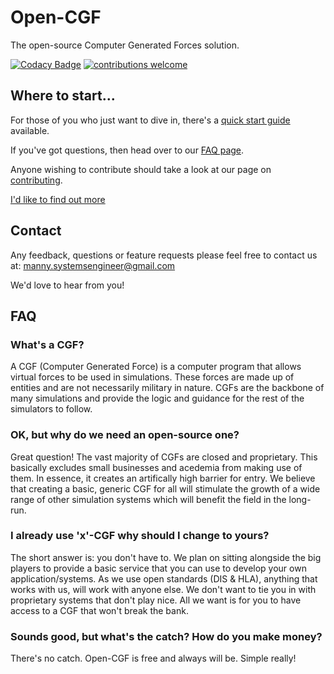 # Open-CGF
The open-source Computer Generated Forces solution.

[![Codacy Badge](https://api.codacy.com/project/badge/Grade/3c7864b24d9e4c34af94d263f17cb66c)](https://www.codacy.com/app/manny.systemsengineer/Open-CGF?utm_source=github.com&amp;utm_medium=referral&amp;utm_content=Manny-SystemsEngineer/Open-CGF&amp;utm_campaign=Badge_Grade) [![contributions welcome](https://img.shields.io/badge/contributions-welcome-brightgreen.svg?style=flat)](https://github.com/dwyl/esta/issues) 

## Where to start...
For those of you who just want to dive in, there's a [quick start guide](https://github.com/Manny-SystemsEngineer/Open-CGF/wiki/User-Guide#quick-start) available.

If you've got questions, then head over to our [FAQ page](https://github.com/Manny-SystemsEngineer/Open-CGF/wiki/FAQ).

Anyone wishing to contribute should take a look at our page on [contributing](https://github.com/Manny-SystemsEngineer/Open-CGF/wiki/Contribute).

[I'd like to find out more](http://eepurl.com/c9Ck9D)


## Contact
Any feedback, questions or feature requests please feel free to contact us at: manny.systemsengineer@gmail.com

We'd love to hear from you!


## FAQ
### What's a CGF?
A CGF (Computer Generated Force) is a computer program that allows virtual forces to be used in simulations. These forces are made up of entities and are not necessarily military in nature. CGFs are the backbone of many simulations and provide the logic and guidance for the rest of the simulators to follow.

### OK, but why do we need an open-source one?
Great question! The vast majority of CGFs are closed and proprietary. This basically excludes small businesses and acedemia from making use of them. In essence, it creates an artifically high barrier for entry. We believe that creating a basic, generic CGF for all will stimulate the growth of a wide range of other simulation systems which will benefit the field in the long-run.

### I already use 'x'-CGF why should I change to yours?
The short answer is: you don't have to. We plan on sitting alongside the big players to provide a basic service that you can use to develop your own application/systems. As we use open standards (DIS & HLA), anything that works with us, will work with anyone else. We don't want to tie you in with proprietary systems that don't play nice. All we want is for you to have access to a CGF that won't break the bank.

### Sounds good, but what's the catch? How do you make money?
There's no catch. Open-CGF is free and always will be.  Simple really!
